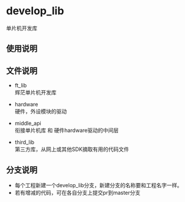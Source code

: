 # develop_lib
单片机开发库


## 使用说明

## 文件说明
* ft_lib    
    辉茫单片机开发库

* hardware  
    硬件，外设模块的驱动

* middle_api    
    衔接单片机库 和 硬件hardware驱动的中间层

* third_lib     
    第三方库，从网上或其他SDK摘取有用的代码文件


## 分支说明
* 每个工程新建一个develop_lib分支，新建分支的名称要和工程名字一样。
* 若有增减的代码，可在各自分支上提交pr到master分支



